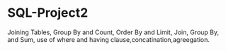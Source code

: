 # SQL-Project2
Joining Tables, Group By and Count, Order By and Limit, Join, Group By, and Sum, use of where and having clause,concatination,agreegation.
